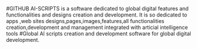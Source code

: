 #GITHUB AI-SCRIPTS is a software dedicated to global digital features and functionalities and designs creation and development.
It is so dedicated to apps ,web sites designs,pages,images,features,all functionalities creation,development and management integrated with articial intelligence tools 
#Global AI scripts creation and development software for global digital development.

